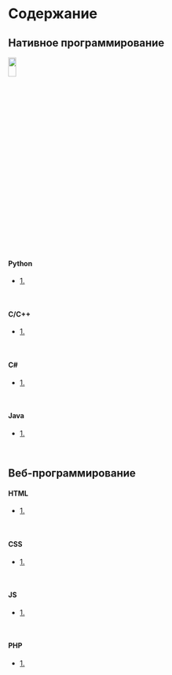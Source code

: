 <img src="http://splincode.github.io/build/img/basework.png" align="center" alt="">

# Содержание
## Нативное программирование
<img src="https://upload.wikimedia.org/wikipedia/commons/b/b2/VKontakte.svg" width="18%" height="10%" alt="">
<h4>Python</h4>
<ul>
	<li>
		<a href="#">1. </a>
	</li>
</ul><br>

<h4>C/С++</h4>
<ul>
	<li>
		<a href="#">1. </a>
	</li>
</ul><br>

<h4>C#</h4>
<ul>
	<li>
		<a href="#">1. </a>
	</li>
</ul><br>

<h4>Java</h4>
<ul>
	<li>
		<a href="#">1. </a>
	</li>
</ul><br>

## Веб-программирование

<h4>HTML</h4>
<ul>
	<li>
		<a href="#">1. </a>
	</li>
</ul><br>

<h4>CSS</h4>
<ul>
	<li>
		<a href="#">1. </a>
	</li>
</ul><br>

<h4>JS</h4>
<ul>
	<li>
		<a href="#">1. </a>
	</li>
</ul><br>

<h4>PHP</h4>
<ul>
	<li>
		<a href="#">1. </a>
	</li>
</ul><br>